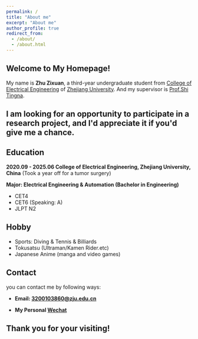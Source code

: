 ```yaml
---
permalink: /
title: "About me"
excerpt: "About me"
author_profile: true
redirect_from: 
  - /about/
  - /about.html
---
```


## Welcome to My Homepage!

My name is **Zhu Zixuan**, a third-year undergraduate student from [College of Electrical Engineering](http://ee.zju.edu.cn/) of [Zhejiang University](https://www.zju.edu.cn/).
And my supervisor is [Prof.Shi Tingna](https://person.zju.edu.cn/0018202). 

## I am looking for an opportunity to participate in a research project, and I'd appreciate it if you'd give me a chance.



## Education

**2020.09 - 2025.06  College of Electrical Engineering, Zhejiang University, China** (Took a year off for a tumor surgery)

**Major: Electrical Engineering & Automation (Bachelor in Engineering)**

* CET4
* CET6 (Speaking: A)
* JLPT N2



## Hobby

* Sports: Diving & Tennis & Billiards
* Tokusatsu (Ultraman/Kamen Rider.etc)
* Japanese Anime (manga and video games)



## Contact

you can contact me by following ways:

* **Email: 3200103860@zju.edu.cn** 

* **My Personal [Wechat](https://ZhuZixuan0809.github.io/images/Wechat_zzx.png)**



## Thank you for your visiting! 
